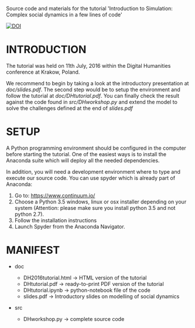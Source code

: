 Source code and materials for the tutorial 'Introduction to Simulation: Complex social dynamics in a few lines of code'

[![DOI](https://zenodo.org/badge/doi/10.5281/zenodo.57660.svg)](http://dx.doi.org/10.5281/zenodo.57660)

# INTRODUCTION

The tutorial was held on 11th July, 2016 within the Digital Humanities conference at Krakow, Poland.

We recommend to begin by taking a look at the introductory presentation at *doc/slides.pdf*. The second step would be to setup the environment and follow the tutorial at *doc/DHtutorial.pdf*. You can finally check the result against the code found in *src/DHworkshop.py* and extend the model to solve the challenges defined at the end of *slides.pdf*

# SETUP

A Python programming environment should be configured in the computer before starting the tutorial. One of the easiest ways is to install the Anaconda suite which will
deploy all the needed dependencies.

In addition, you will need a development environment where to type and execute our source code. You can use spyder which is already part of Anaconda:

1. Go to: https://www.continuum.io/
2. Choose a Python 3.5 windows, linux or osx installer depending on your system (Attention: please make sure you install python 3.5 and not python 2.7).
3. Follow the installation instructions
4. Launch Spyder from the Anaconda Navigator.

# MANIFEST

- doc
    - DH2016tutorial.html -> HTML version of the tutorial
    - DHtutorial.pdf -> ready-to-print PDF version of the tutorial
    - DHtutorial.ipynb -> python-notebook file of the code
    - slides.pdf -> Introductory slides on modelling of social dynamics
    
- src    
    - DHworkshop.py -> complete source code
